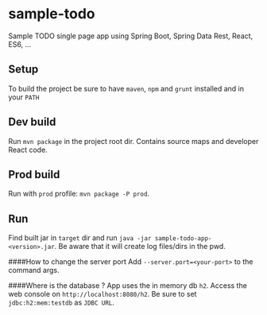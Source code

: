 # sample-todo
Sample TODO single page app using Spring Boot, Spring Data Rest, React, ES6, ...

## Setup
To build the project be sure to have `maven`, `npm` and `grunt` installed and in your `PATH`

## Dev build
Run `mvn package` in the project root dir. Contains source maps and developer React code.

## Prod build
Run with `prod` profile: `mvn package -P prod`.

## Run
Find built jar in `target` dir and run `java -jar sample-todo-app-<version>.jar`. Be aware that it will create log files/dirs in the pwd.

####How to change the server port 
Add `--server.port=<your-port>` to the command args.

####Where is the database ?
App uses the in memory db `h2`. Access the web console on `http://localhost:8080/h2`. Be sure to set `jdbc:h2:mem:testdb` as `JDBC URL`.


